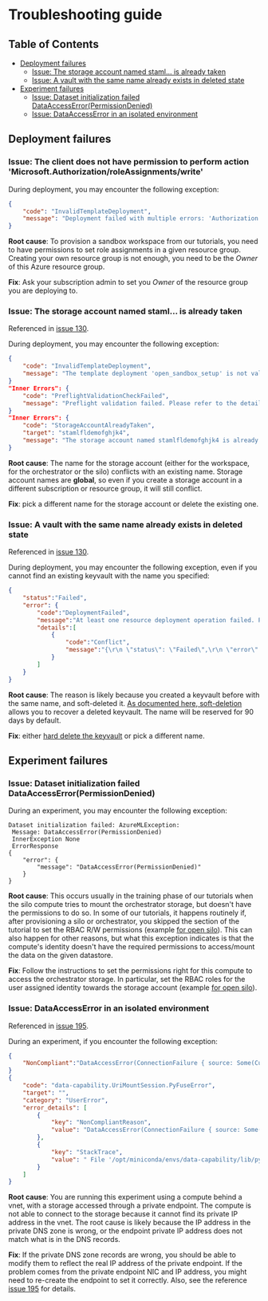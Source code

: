 # Troubleshooting guide

## Table of Contents

- [Deployment failures](#deployment-failures)
  - [Issue: The storage account named staml... is already taken](#issue-the-storage-account-named-staml-is-already-taken)
  - [Issue: A vault with the same name already exists in deleted state](#issue-a-vault-with-the-same-name-already-exists-in-deleted-state)
- [Experiment failures](#experiment-failures)
  - [Issue: Dataset initialization failed DataAccessError(PermissionDenied)](#issue-dataset-initialization-failed-dataaccesserrorpermissiondenied)
  - [Issue: DataAccessError in an isolated environment](#issue-dataaccesserror-in-an-isolated-environment)

## Deployment failures

### Issue: The client does not have permission to perform action 'Microsoft.Authorization/roleAssignments/write'

During deployment, you may encounter the following exception:

```json
{
    "code": "InvalidTemplateDeployment",
    "message": "Deployment failed with multiple errors: 'Authorization failed for template resource '<UUID>' of type 'Microsoft.Authorization/roleAssignments'. The client '<USERNAME>' with object id '<UUID>' does not have permission to perform action 'Microsoft.Authorization/roleAssignments/write' at scope '/subscriptions/<SUBSCRIPTION_ID>/resourceGroups/<RESOURCE_GROUP>/providers/Microsoft.Storage/storageAccounts/<STORAGENAME>/providers/Microsoft.Authorization/roleAssignments/<UUID>'"
}
```

**Root cause**: To provision a sandbox workspace from our tutorials, you need to have permissions to set role assignments in a given resource group. Creating your own resource group is not enough, you need to be the _Owner_ of this Azure resource group.

**Fix**: Ask your subscription admin to set you _Owner_ of the resource group you are deploying to.

### Issue: The storage account named staml... is already taken

Referenced in [issue 130](https://github.com/Azure-Samples/azure-ml-federated-learning/issues/130).

During deployment, you may encounter the following exception:

```json
{
    "code": "InvalidTemplateDeployment",
    "message": "The template deployment 'open_sandbox_setup' is not valid according to the validation procedure. The tracking id is 'f6e64397-6b33-4990-a7b3-48b4ba92c4c8'. See inner errors for details."
}
"Inner Errors": {
    "code": "PreflightValidationCheckFailed",
    "message": "Preflight validation failed. Please refer to the details for the specific errors."
}
"Inner Errors": {
    "code": "StorageAccountAlreadyTaken",
    "target": "stamlfldemofghjk4",
    "message": "The storage account named stamlfldemofghjk4 is already taken."
}
```

**Root cause**: The name for the storage account (either for the workspace, for the orchestrator or the silo) conflicts with an existing name. Storage account names are **global**, so even if you create a storage account in a different subscription or resource group, it will still conflict.

**Fix**: pick a different name for the storage account or delete the existing one.

### Issue: A vault with the same name already exists in deleted state

Referenced in [issue 130](https://github.com/Azure-Samples/azure-ml-federated-learning/issues/130).

During deployment, you may encounter the following exception, even if you cannot find an existing keyvault with the name you specified:

```json
{
    "status":"Failed",
    "error": {
        "code":"DeploymentFailed",
        "message":"At least one resource deployment operation failed. Please list deployment operations for details. Please see https://aka.ms/DeployOperations for usage details.",
        "details":[
            {
                "code":"Conflict",
                "message":"{\r\n \"status\": \"Failed\",\r\n \"error\": {\r\n \"code\": \"ResourceDeploymentFailure\",\r\n \"message\": \"The resource operation completed with terminal provisioning state 'Failed'.\",\r\n \"details\": [\r\n {\r\n \"code\": \"DeploymentFailed\",\r\n \"message\": \"At least one resource deployment operation failed. Please list deployment operations for details. Please see https://aka.ms/DeployOperations for usage details.\",\r\n \"details\": [\r\n {\r\n \"code\": \"Conflict\",\r\n \"message\": \"{\\r\\n \\\"error\\\": {\\r\\n \\\"code\\\": \\\"ConflictError\\\",\\r\\n \\\"message\\\": \\\"A vault with the same name already exists in deleted state. You need to either recover or purge existing key vault. Follow this link https://go.microsoft.com/fwlink/?linkid=2149745 for more information on soft delete.\\\"\\r\\n }\\r\\n}\"\r\n }\r\n ]\r\n }\r\n ]\r\n }\r\n}"
            }
        ]
    }
}
```

**Root cause**: The reason is likely because you created a keyvault before with the same name, and soft-deleted it. [As documented here, soft-deletion](https://learn.microsoft.com/en-us/azure/key-vault/general/soft-delete-overview) allows you to recover a deleted keyvault. The name will be reserved for 90 days by default.

**Fix**: either [hard delete the keyvault](https://learn.microsoft.com/en-us/azure/key-vault/general/soft-delete-overview) or pick a different name.

## Experiment failures

### Issue: Dataset initialization failed DataAccessError(PermissionDenied)

During an experiment, you may encounter the following exception:

```log
Dataset initialization failed: AzureMLException:
 Message: DataAccessError(PermissionDenied)
 InnerException None
 ErrorResponse
{
    "error": {
        "message": "DataAccessError(PermissionDenied)"
    }
}
```

**Root cause**: This occurs usually in the training phase of our tutorials when the silo compute tries to mount the orchestrator storage, but doesn't have the permissions to do so. In some of our tutorials, it happens routinely if, after provisioning a silo or orchestrator, you skipped the section of the tutorial to set the RBAC R/W permissions (example [for open silo](./provisioning/silo_open.md#set-permissions-for-the-silos-compute-to-rw-fromto-the-orchestrator)). This can also happen for other reasons, but what this exception indicates is that the compute's identity doesn't have the required permissions to access/mount the data on the given datastore.

**Fix**: Follow the instructions to set the permissions right for this compute to access the orchestrator storage. In particular, set the RBAC roles for the user assigned identity towards the storage account (example [for open silo](./provisioning/silo_open.md#set-permissions-for-the-silos-compute-to-rw-fromto-the-orchestrator)).

### Issue: DataAccessError in an isolated environment

Referenced in [issue 195](https://github.com/Azure-Samples/azure-ml-federated-learning/issues/195).

During an experiment, if you encounter the following exception:

```json
{
    "NonCompliant":"DataAccessError(ConnectionFailure { source: Some(Custom { kind: TimedOut, error: 'Request timeout' }) })"
}
{
    "code": "data-capability.UriMountSession.PyFuseError",
    "target": "",
    "category": "UserError",
    "error_details": [
        {
            "key": "NonCompliantReason",
            "value": "DataAccessError(ConnectionFailure { source: Some(Custom { kind: TimedOut, error: 'Request timeout' }) })"
        },
        {
            "key": "StackTrace",
            "value": " File '/opt/miniconda/envs/data-capability/lib/python3.7/site-packages/data_capability/capability_session.py', line 70, in start\n (data_path, sub_data_path) = session.start()\n\n File '/opt/miniconda/envs/data-capability/lib/python3.7/site-packages/data_capability/data_sessions.py', line 386, in start\n options=mnt_options\n\n File '/opt/miniconda/envs/data-capability/lib/python3.7/site-packages/azureml/dataprep/fuse/dprepfuse.py', line 696, in rslex_uri_volume_mount\n raise e\n\n File '/opt/miniconda/envs/data-capability/lib/python3.7/site-packages/azureml/dataprep/fuse/dprepfuse.py, line 690, in rslex_uri_volume_mount\n mount_context = RslexDirectURIMountContext(mount_point, uri, options)\n"
        }
    ]
}
```

**Root cause**: You are running this experiment using a compute behind a vnet, with a storage accessed through a private endpoint. The compute is not able to connect to the storage because it cannot find its private IP address in the vnet. The root cause is likely because the IP address in the private DNS zone is wrong, or the endpoint private IP address does not match what is in the DNS records.

**Fix**: If the private DNS zone records are wrong, you should be able to modify them to reflect the real IP address of the private endpoint. If the problem comes from the private endpoint NIC and IP address, you might need to re-create the endpoint to set it correctly. Also, see the reference [issue 195](https://github.com/Azure-Samples/azure-ml-federated-learning/issues/195) for details.
